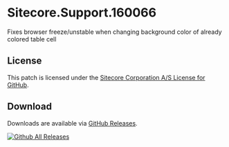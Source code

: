 # Sitecore.Support.160066
Fixes browser freeze/unstable when changing background color of already colored table cell

## License  
This patch is licensed under the [Sitecore Corporation A/S License for GitHub](https://github.com/sitecoresupport/Sitecore.Support.160066/blob/master/LICENSE).  

## Download  
Downloads are available via [GitHub Releases](https://github.com/sitecoresupport/Sitecore.Support.160066/releases).  

[![Github All Releases](https://img.shields.io/github/downloads/SitecoreSupport/Sitecore.Support.160066/total.svg)](https://github.com/SitecoreSupport/Sitecore.Support.160066/releases)
